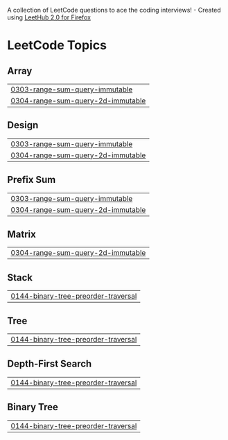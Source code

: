 A collection of LeetCode questions to ace the coding interviews! - Created using [LeetHub 2.0 for Firefox](https://github.com/maitreya2954/LeetHub-2.0-Firefox)
<!---LeetCode Topics Start-->
# LeetCode Topics
## Array
|  |
| ------- |
| [0303-range-sum-query-immutable](https://github.com/borisnorm/leetcode_web/tree/master/0303-range-sum-query-immutable) |
| [0304-range-sum-query-2d-immutable](https://github.com/borisnorm/leetcode_web/tree/master/0304-range-sum-query-2d-immutable) |
## Design
|  |
| ------- |
| [0303-range-sum-query-immutable](https://github.com/borisnorm/leetcode_web/tree/master/0303-range-sum-query-immutable) |
| [0304-range-sum-query-2d-immutable](https://github.com/borisnorm/leetcode_web/tree/master/0304-range-sum-query-2d-immutable) |
## Prefix Sum
|  |
| ------- |
| [0303-range-sum-query-immutable](https://github.com/borisnorm/leetcode_web/tree/master/0303-range-sum-query-immutable) |
| [0304-range-sum-query-2d-immutable](https://github.com/borisnorm/leetcode_web/tree/master/0304-range-sum-query-2d-immutable) |
## Matrix
|  |
| ------- |
| [0304-range-sum-query-2d-immutable](https://github.com/borisnorm/leetcode_web/tree/master/0304-range-sum-query-2d-immutable) |
## Stack
|  |
| ------- |
| [0144-binary-tree-preorder-traversal](https://github.com/borisnorm/leetcode_web/tree/master/0144-binary-tree-preorder-traversal) |
## Tree
|  |
| ------- |
| [0144-binary-tree-preorder-traversal](https://github.com/borisnorm/leetcode_web/tree/master/0144-binary-tree-preorder-traversal) |
## Depth-First Search
|  |
| ------- |
| [0144-binary-tree-preorder-traversal](https://github.com/borisnorm/leetcode_web/tree/master/0144-binary-tree-preorder-traversal) |
## Binary Tree
|  |
| ------- |
| [0144-binary-tree-preorder-traversal](https://github.com/borisnorm/leetcode_web/tree/master/0144-binary-tree-preorder-traversal) |
<!---LeetCode Topics End-->